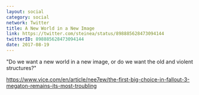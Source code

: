 ```yaml
---
layout: social
category: social
network: Twitter
title: A New World in a New Image
link: https://twitter.com/steinea/status/898885628473094144
twitterID: 898885628473094144
date: 2017-08-19
---
```


"Do we want a new world in a new image, or do we want the old and violent structures?"

<https://www.vice.com/en/article/nee7ew/the-first-big-choice-in-fallout-3-megaton-remains-its-most-troubling>

